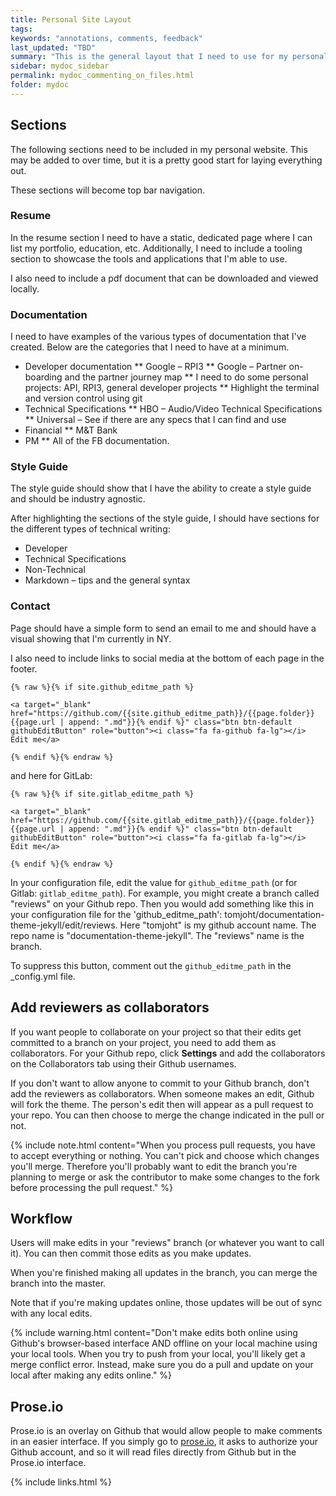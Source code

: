 ```yaml
---
title: Personal Site Layout
tags:
keywords: "annotations, comments, feedback"
last_updated: "TBD"
summary: "This is the general layout that I need to use for my personal site."
sidebar: mydoc_sidebar
permalink: mydoc_commenting_on_files.html
folder: mydoc
---
```


## Sections

The following sections need to be included in my personal website. This may be added to over time, but it is a pretty good start for laying everything out.

These sections will become top bar navigation.


### Resume

In the resume section I need to have a static, dedicated page where I can list my portfolio, education, etc. Additionally, I need to include a tooling section to showcase the tools and applications that I'm able to use.

I also need to include a pdf document that can be downloaded and viewed locally.

### Documentation

I need to have examples of the various types of documentation that I've created. Below are the categories that I need to have at a minimum.

* Developer documentation
** Google – RPI3
** Google – Partner on-boarding and the partner journey map
** I need to do some personal projects: API, RPI3, general developer projects
** Highlight the terminal and version control using git
* Technical Specifications
** HBO – Audio/Video Technical Specifications
** Universal – See if there are any specs that I can find and use
* Financial
** M&T Bank
* PM
** All of the FB documentation.

### Style Guide

The style guide should show that I have the ability to create a style guide and should be industry agnostic.

After highlighting the sections of the style guide, I should have sections for the different types of technical writing:

* Developer
* Technical Specifications
* Non-Technical
* Markdown – tips and the general syntax

### Contact

Page should have a simple form to send an email to me and should have a visual showing that I'm currently in NY.

I also need to include links to social media at the bottom of each page in the footer.

```
{% raw %}{% if site.github_editme_path %}

<a target="_blank" href="https://github.com/{{site.github_editme_path}}/{{page.folder}}{{page.url | append: ".md"}}{% endif %}" class="btn btn-default githubEditButton" role="button"><i class="fa fa-github fa-lg"></i> Edit me</a>

{% endif %}{% endraw %}
```

and here for GitLab:


```
{% raw %}{% if site.gitlab_editme_path %}

<a target="_blank" href="https://github.com/{{site.gitlab_editme_path}}/{{page.folder}}{{page.url | append: ".md"}}{% endif %}" class="btn btn-default githubEditButton" role="button"><i class="fa fa-gitlab fa-lg"></i> Edit me</a>

{% endif %}{% endraw %}
```

In your configuration file, edit the value for `github_editme_path` (or for Gitlab: `gitlab_editme_path`). For example, you might create a branch called "reviews" on your Github repo. Then you would add something like this in your configuration file for the 'github_editme_path': tomjoht/documentation-theme-jekyll/edit/reviews. Here "tomjoht" is my github account name. The repo name is "documentation-theme-jekyll". The "reviews" name is the branch.

To suppress this button, comment out the `github_editme_path` in the \_config.yml file.

## Add reviewers as collaborators

If you want people to collaborate on your project so that their edits get committed to a branch on your project, you need to add them as collaborators. For your Github repo, click **Settings** and add the collaborators on the Collaborators tab using their Github usernames.

If you don't want to allow anyone to commit to your Github branch, don't add the reviewers as collaborators. When someone makes an edit, Github will fork the theme. The person's edit then will appear as a pull request to your repo. You can then choose to merge the change indicated in the pull or not.

{% include note.html content="When you process pull requests, you have to accept everything or nothing. You can't pick and choose which changes you'll merge. Therefore you'll probably want to edit the branch you're planning to merge or ask the contributor to make some changes to the fork before processing the pull request." %}


## Workflow

Users will make edits in your "reviews" branch (or whatever you want to call it). You can then commit those edits as you make updates.

When you're finished making all updates in the branch, you can merge the branch into the master.

Note that if you're making updates online, those updates will be out of sync with any local edits.

{% include warning.html content="Don't make edits both online using Github's browser-based interface AND offline on your local machine using your local tools. When you try to push from your local, you'll likely get a merge conflict error. Instead, make sure you do a pull and update on your local after making any edits online." %}

## Prose.io

 Prose.io is an overlay on Github that would allow people to make comments in an easier interface. If you simply go to [prose.io](http://prose.io), it asks to authorize your Github account, and so it will read files directly from Github but in the Prose.io interface.

 {% include links.html %}
